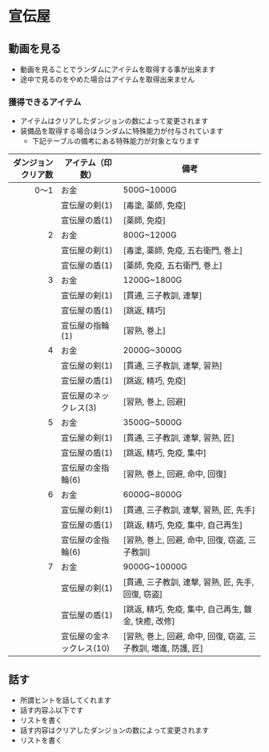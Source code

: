 # 宣伝屋

## 動画を見る
- 動画を見ることでランダムにアイテムを取得する事が出来ます
- 途中で見るのをやめた場合はアイテムを取得出来ません

### 獲得できるアイテム
- アイテムはクリアしたダンジョンの数によって変更されます
- 装備品を取得する場合はランダムに特殊能力が付与されています
    - 下記テーブルの備考にある特殊能力が対象となります

|ダンジョンクリア数|アイテム（印数）|備考|
|-----:|-----|-----|
|  0〜1|お金|500G~1000G|
|      |宣伝屋の剣(1)|[毒塗, 薬師, 免疫]|
|      |宣伝屋の盾(1)|[薬師, 免疫]|
|     2|お金|800G~1200G|
|      |宣伝屋の剣(1)|[毒塗, 薬師, 免疫, 五右衛門, 巻上]|
|      |宣伝屋の盾(1)|[薬師, 免疫, 五右衛門, 巻上]|
|     3|お金|1200G~1800G|
|      |宣伝屋の剣(1)|[貫通, 三子教訓, 連撃]|
|      |宣伝屋の盾(1)|[跳返, 精巧]|
|      |宣伝屋の指輪(1)|[習熟, 巻上]|
|     4|お金|2000G~3000G|
|      |宣伝屋の剣(1)|[貫通, 三子教訓, 連撃, 習熟]|
|      |宣伝屋の盾(1)|[跳返, 精巧, 免疫]|
|      |宣伝屋のネックレス(3)|[習熟, 巻上, 回避]|
|     5|お金|3500G~5000G|
|      |宣伝屋の剣(1)|[貫通, 三子教訓, 連撃, 習熟, 匠]|
|      |宣伝屋の盾(1)|[跳返, 精巧, 免疫, 集中]|
|      |宣伝屋の金指輪(6)|[習熟, 巻上, 回避, 命中, 回復]|
|     6|お金|6000G~8000G|
|      |宣伝屋の剣(1)|[貫通, 三子教訓, 連撃, 習熟, 匠, 先手]|
|      |宣伝屋の盾(1)|[跳返, 精巧, 免疫, 集中, 自己再生]|
|      |宣伝屋の金指輪(6)|[習熟, 巻上, 回避, 命中, 回復, 窃盗, 三子教訓]|
|     7|お金|9000G~10000G|
|      |宣伝屋の剣(1)|[貫通, 三子教訓, 連撃, 習熟, 匠, 先手, 回復, 窃盗]|
|      |宣伝屋の盾(1)|[跳返, 精巧, 免疫, 集中, 自己再生, 鍍金, 快癒, 改修]|
|      |宣伝屋の金ネックレス(10)|[習熟, 巻上, 回避, 命中, 回復, 窃盗, 三子教訓, 増進, 防護, 匠]|

## 話す
- 所謂ヒントを話してくれます
- 話す内容ふ以下です
- リストを書く
- 話す内容はクリアしたダンジョンの数によって変更されます
- リストを書く
